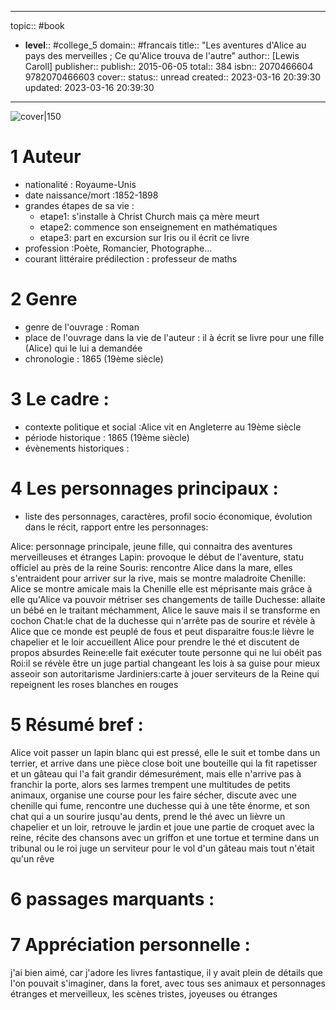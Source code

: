 

---
topic:: #book
- **level**:: #college_5
domain:: #francais
title:: "Les aventures d'Alice au pays des merveilles ; Ce qu'Alice trouva de l'autre"
author:: [Lewis Caroll]
publisher:: 
publish:: 2015-06-05
total:: 384
isbn:: 2070466604 9782070466603
cover:: 
status:: unread
created:: 2023-03-16 20:39:30
updated: 2023-03-16 20:39:30

---

![cover|150]()

# 1	Auteur
- nationalité : Royaume-Unis
- date naissance/mort :1852-1898
- grandes étapes de sa vie :
	- etape1: s'installe à Christ Church mais ça mère meurt
	- etape2: commence son enseignement en mathématiques
	- etape3: part en excursion sur Iris ou il écrit ce livre 
- profession :Poète, Romancier, Photographe…
- courant littéraire prédilection : professeur de maths

# 2	Genre 
- genre de l'ouvrage : Roman
- place de l'ouvrage dans la vie de l'auteur : il à écrit se livre pour une fille (Alice) qui le lui a demandée
- chronologie : 1865 (19ème siècle)

# 3	Le cadre :
- contexte politique et social :Alice vit en Angleterre au 19ème siècle
- période historique : 1865 (19ème siècle)
- évènements historiques :


# 4	Les personnages principaux :

- liste des personnages, caractères, profil socio économique, évolution dans le récit, rapport entre les personnages:

Alice: personnage principale, jeune fille, qui connaitra des aventures merveilleuses et étranges
Lapin: provoque le début de l'aventure, statu officiel au près de la reine
Souris: rencontre Alice dans la mare, elles s'entraident pour arriver sur la rive, mais se montre maladroite
Chenille: Alice se montre amicale mais la Chenille elle est méprisante mais grâce à elle qu'Alice va pouvoir métriser ses                                 changements de taille
Duchesse: allaite un bébé en le traitant méchamment, Alice le sauve mais il se transforme en cochon 
Chat:le chat de la duchesse qui n'arrête pas de sourire et révèle à Alice que ce monde est peuplé de fous et peut disparaitre
fous:le lièvre le chapelier et le loir accueillent Alice pour prendre le thé et discutent de propos absurdes
Reine:elle fait exécuter toute personne qui ne lui obéit pas
Roi:il se révèle être un juge partial changeant les lois à sa guise pour mieux asseoir son autoritarisme
Jardiniers:carte à jouer serviteurs de la Reine qui repeignent les roses blanches en rouges 

# 5	Résumé bref :
Alice voit passer un lapin blanc qui est pressé, elle le suit et tombe dans un terrier, et arrive dans une pièce close
boit une bouteille qui la fit rapetisser et un gâteau qui l'a fait grandir démesurément, mais elle n'arrive pas à franchir la porte, alors ses larmes trempent une multitudes de petits animaux, organise une course pour les faire sécher, discute avec une chenille qui fume, rencontre une duchesse qui à une tête énorme, et son chat qui a un sourire jusqu'au dents, prend le thé avec un lièvre un chapelier et un loir, retrouve le jardin et joue une partie de croquet avec la reine, récite des chansons avec un griffon et une tortue et termine dans un tribunal ou le roi juge un serviteur pour le vol d'un gâteau
mais tout n'était qu'un rêve

# 6	passages marquants :


# 7	Appréciation personnelle :

j'ai bien aimé, car j'adore les livres fantastique, il y avait plein de détails que l'on pouvait s'imaginer, dans la foret, avec tous ses animaux et personnages étranges et merveilleux, les scènes tristes, joyeuses ou étranges 




